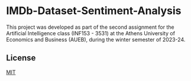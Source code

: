 # IMDb-Dataset-Sentiment-Analysis

This project was developed as part of the second assignment for the Artificial Intelligence class (INF153 - 3531) at the Athens University of Economics and Business (AUEB), during the winter semester of 2023-24.

## License

[MIT](https://choosealicense.com/licenses/mit/)
